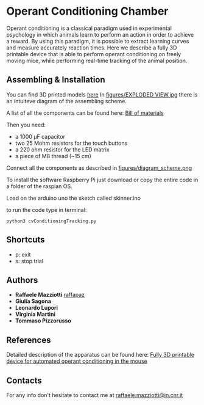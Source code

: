 # Operant Conditioning Chamber
Operant conditioning is a classical paradigm used in experimental psychology in which animals learn to perform an action in order to achieve a reward. By using this paradigm, it is possible to extract learning curves and measure accurately reaction times.
Here we describe a fully 3D printable device that is able to perform operant conditioning on  freely moving mice, while performing real-time tracking of the animal position.

## Assembling & Installation

You can find 3D printed models [here](https://www.thingiverse.com/thing:3975752)
In [figures/EXPLODED VIEW.jpg](https://github.com/raffapaz/oc_chamber/blob/master/figures/EXPLODED%20VIEW.jpg) there is an intuiteve diagram of the assembling scheme.

A list of all the components can be found here: [Bill of materials](https://docs.google.com/spreadsheets/d/19AH2Pe1oMEcGUEE4mrs1yGA2-vNfwtRM7asQJUQdpgM/edit?usp=sharing) 

Then you need:
* a 1000 µF capacitor
* two 25 Mohm resistors for the touch buttons
* a 220 ohm resistor for the LED matrix
* a piece of M8 thread (~15 cm) 

Connect all the components as described in [figures/diagram_scheme.png](https://github.com/raffapaz/oc_chamber/blob/master/figures/diagram_scheme.png)

To install the software Raspberry Pi just download or copy the entire code in a folder of the raspian OS.

Load on the arduino uno the sketch called skinner.ino

to run the code type in terminal:

```
python3 cvConditioningTracking.py
```

## Shortcuts
* p: exit
* s: stop trial



## Authors

* **Raffaele Mazziotti**  [raffapaz](https://github.com/raffapaz) 
* **Giulia Sagona**  
* **Leonardo Lupori**
* **Virginia Martini**
* **Tommaso Pizzorusso**  

## References

Detailed description of the apparatus can be found here:
[Fully 3D printable device for automated operant conditioning in the mouse](https://docs.google.com/document/d/1ROyHVp2HN-OSPP7uKdv-rDPUn_NWunvdGDlKdQuhvm4/edit?usp=sharing)

## Contacts
For any info don't hesitate to contact me at raffaele.mazziotti@in.cnr.it 

